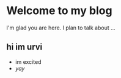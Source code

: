# Welcome to my blog

I'm glad you are here. I plan to talk about ...

## hi im urvi
- im excited
 - *yay*
